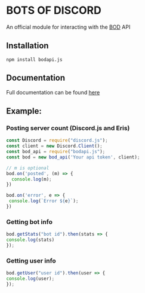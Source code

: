 # BOTS OF DISCORD 
An official module for interacting with the [BOD](https://www.b-o-d.cf) API

## Installation
`npm install bodapi.js`

## Documentation
Full documentation can be found [here]()

## Example:

### Posting server count (Discord.js and Eris)
```js
const Discord = require("discord.js");
const client = new Discord.Client();
const bod_api = require("bodapi.js");
const bod = new bod_api('Your api token', client);

// m is optional
bod.on('posted', (m) => {
  console.log(m);
})

bod.on('error', e => {
 console.log(`Error ${e}`);
})
```


### Getting bot info
```js
bod.getStats("bot id").then(stats => {
console.log(stats)
});
```


### Getting user info
```js
bod.getUser("user id").then(user => {
console.log(user);
});
```
